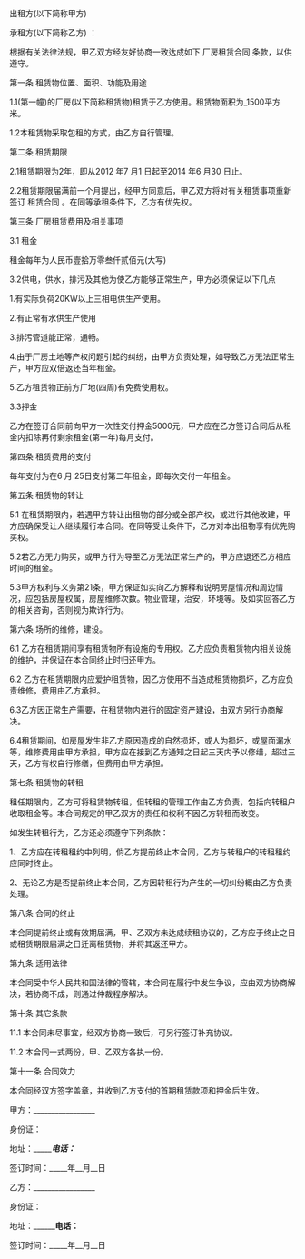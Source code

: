 
 


出租方(以下简称甲方)


承租方(以下简称乙方) ：


根据有关法律法规，甲乙双方经友好协商一致达成如下
厂房租赁合同
条款，以供遵守。


第一条 租赁物位置、面积、功能及用途


1.1(第一幢)的厂房(以下简称租赁物)租赁于乙方使用。租赁物面积为_1500平方米。


1.2本租赁物采取包租的方式，由乙方自行管理。


第二条 租赁期限


2.1租赁期限为2年，即从2012 年7 月1 日起至2014 年6 月30 日止。


2.2租赁期限届满前一个月提出，经甲方同意后，甲乙双方将对有关租赁事项重新签订
租赁合同
。在同等承租条件下，乙方有优先权。


第三条 厂房租赁费用及相关事项


3.1 租金


租金每年为人民币壹拾万零叁仟贰佰元(大写)


3.2供电，供水，排污及其他为使乙方能够正常生产，甲方必须保证以下几点


1.有实际负荷20KW以上三相电供生产使用。


2.有正常有水供生产使用


3.排污管道能正常，通畅。


4.由于厂房土地等产权问题引起的纠纷，由甲方负责处理，如导致乙方无法正常生产，甲方应双倍返还当年租金。


5.乙方租赁物正前方厂地(四周)有免费使用权。


3.3押金


乙方在签订合同前向甲方一次性交付押金5000元，甲方应在乙方签订合同后从租金内扣除再付剩余租金(第一年)每月支付。


第四条 租赁费用的支付


每年支付为在6 月 25日支付第二年租金，即每次交付一年租金。


第五条 租赁物的转让


5.1 在租赁期限内，若遇甲方转让出租物的部分或全部产权，或进行其他改建，甲方应确保受让人继续履行本合同。在同等受让条件下，乙方对本出租物享有优先购买权。


5.2若乙方无力购买，或甲方行为导至乙方无法正常生产的，甲方应退还乙方相应时间的租金。


5.3甲方权利与义务第21条，甲方保证如实向乙方解释和说明房屋情况和周边情况，应包括房屋权属，房屋维修次数。物业管理，治安，环境等。及如实回答乙方的相关咨询，否则视为欺诈行为。


第六条 场所的维修，建设。


6.1 乙方在租赁期间享有租赁物所有设施的专用权。乙方应负责租赁物内相关设施的维护，并保证在本合同终止时归还甲方。


6.2 乙方在租赁期限内应爱护租赁物，因乙方使用不当造成租赁物损坏，乙方应负责维修，费用由乙方承担。


6.3乙方因正常生产需要，在租赁物内进行的固定资产建设，由双方另行协商解决。


6.4租赁期间，如房屋发生非乙方原因造成的自然损坏，或人为损坏，或屋面漏水等，维修费用由甲方承担，甲方应在接到乙方通知之日起三天内予以修缮，超过三天，乙方有权自行修缮，但费用由甲方承担。


第七条 租赁物的转租


租任期限内，乙方可将租赁物转租，但转租的管理工作由乙方负责，包括向转租户收取租金等。本合同规定的甲乙双方的责任和权利不因乙方转租而改变。


如发生转租行为，乙方还必须遵守下列条款：


1、乙方应在转租租约中列明，倘乙方提前终止本合同，乙方与转租户的转租租约应同时终止。


2、无论乙方是否提前终止本合同，乙方因转租行为产生的一切纠纷概由乙方负责处理。


第八条 合同的终止


本合同提前终止或有效期届满，甲、乙双方未达成续租协议的，乙方应于终止之日或租赁期限届满之日迁离租赁物，并将其返还甲方。


第九条 适用法律


本合同受中华人民共和国法律的管辖，本合同在履行中发生争议，应由双方协商解决，若协商不成，则通过仲裁程序解决。


第十条 其它条款


11.1 本合同未尽事宜，经双方协商一致后，可另行签订补充协议。


11.2 本合同一式两份，甲、乙双方各执一份。


第十一条 合同效力


本合同经双方签字盖章，并收到乙方支付的首期租赁款项和押金后生效。


甲方：_________________


身份证：


地址：____________电话：_______


签订时间：_____年__月__日


乙方：_________________


身份证：


地址：____________电话：______


签订时间：_____年__月__日
 


 

 
 
 
 
 
  


  
 

  


  


  
 
 
 
 

